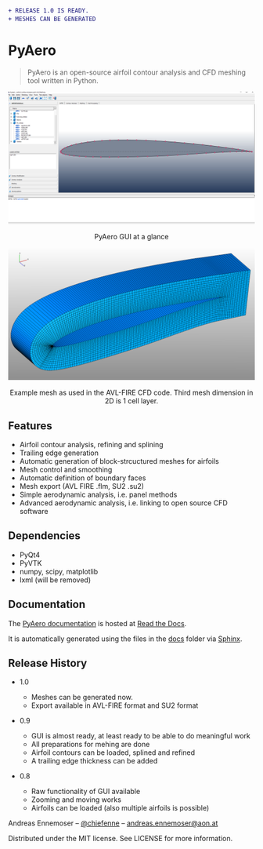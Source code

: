 ```diff
+ RELEASE 1.0 IS READY.
+ MESHES CAN BE GENERATED
```

# PyAero
> PyAero is an open-source airfoil contour analysis and CFD meshing tool written in Python.

![](docs/images/gui_airfoil.png)
<p align="center">PyAero GUI at a glance</p>

![](docs/images/RG15_mesh_part.png)
<p align="center">Example mesh as used in the AVL-FIRE CFD code. Third mesh dimension in 2D is 1 cell layer.</p>

## Features

 - Airfoil contour analysis, refining and splining
 - Trailing edge generation
 - Automatic generation of block-strcuctured meshes for airfoils
 - Mesh control and smoothing
 - Automatic definition of boundary faces
 - Mesh export (AVL FIRE .flm, SU2 .su2)
 - Simple aerodynamic analysis, i.e. panel methods
 - Advanced aerodynamic analysis, i.e. linking to open source CFD software

## Dependencies

 - PyQt4
 - PyVTK
 - numpy, scipy, matplotlib
 - lxml (will be removed)

## Documentation

The [PyAero documentation](http://pyaero.readthedocs.io/en/latest) is hosted at [Read the Docs](https://readthedocs.org/).

It is automatically generated using the files in the [docs](https://github.com/chiefenne/PyAero/tree/master/docs) folder via [Sphinx](http://www.sphinx-doc.org/en/stable/index.html).

## Release History

* 1.0
    * Meshes can be generated now.
    * Export available in AVL-FIRE format and SU2 format

* 0.9
    * GUI is almost ready, at least ready to be able to do meaningful work
    * All preparations for mehing are done
    * Airfoil contours can be loaded, splined and refined
    * A trailing edge thickness can be added

* 0.8
    * Raw functionality of GUI available
    * Zooming and moving works
    * Airfoils can be loaded (also multiple airfoils is possible)


Andreas Ennemoser – [@chiefenne](https://twitter.com/chiefenne) – andreas.ennemoser@aon.at
 
Distributed under the MIT license. See LICENSE for more information.
